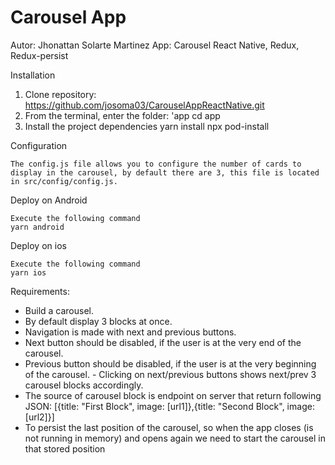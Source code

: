 # Carousel App

Autor: Jhonattan Solarte Martinez
App: Carousel React Native, Redux, Redux-persist

Installation

1. Clone repository:
    https://github.com/josoma03/CarouselAppReactNative.git
2. From the terminal, enter the folder: 'app
    cd app
3. Install the project dependencies
    yarn install
    npx pod-install
    

Configuration

    The config.js file allows you to configure the number of cards to display in the carousel, by default there are 3, this file is located in src/config/config.js.
    
Deploy on Android

    Execute the following command
    yarn android

Deploy on ios

    Execute the following command
    yarn ios


Requirements:

- Build a carousel.
- By default display 3 blocks at once.
- Navigation is made with next and previous buttons.
- Next button should be disabled, if the user is at the very end of the carousel.
- Previous button should be disabled, if the user is at the very beginning of the carousel. - Clicking on next/previous buttons shows next/prev 3 carousel blocks accordingly.
- The source of carousel block is endpoint on server that return following JSON:
  [{title: "First Block", image: [url1]},{title: "Second Block", image: [url2]}]
- To persist the last position of the carousel, so when the app closes (is not running in memory) and opens again we need to start the carousel in that stored position  

